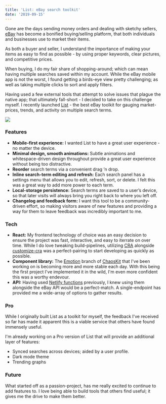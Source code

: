 ```yaml
---
title: 'List: eBay search toolkit'
date: '2019-09-15'
---
```


Gone are the days sending money orders and dealing with sketchy sellers, [eBay](https://ebay.com) has become a bonified buying/selling platform, that both individuals and businesses use to market their items.

As both a buyer and seller, I understand the importance of making your items as easy to find as possible - by using proper keywords, clear pictures, and competitive prices.

When buying, I do my fair share of shopping-around; which can mean having multiple searches saved within my account. While the eBay mobile app is not the worst, I found getting a birds-eye view pretty challenging; as well as taking multiple clicks to sort and apply filters.

Having used a few external tools that attempt to solve issues that plague the native app; that ultimately fall-short - I decided to take on this challenge myself. I recently launched [List](https://list.zslabs.com) - the best eBay toolkit for gauging market-prices, trends, and activity on multiple search terms.

[![](/uploads/list.png)](https://list.zslabs.com)

### Features

- **Mobile-first experience:** I wanted List to have a great user experience - no matter the device.
- **Minimal design, smooth animations:** Subtle animations and whitespace-driven design throughout provide a great user experience without being too distractive.
- **Reorder** search terms via a convenient drag ’n drop.
- **Inline search-term editing and refresh:** Each search panel has a settings menu that allows you to edit, refresh, sort, or delete. I felt this was a great way to add more power to each term.
- **Local-storage persistence:** Search terms are saved to a user’s device, so that later visits will always bring you right back to where you left off.
- **Changelog and feedback form:** I want this tool to be a community-driven effort, so making visitors aware of new features and providing a way for them to leave feedback was incredibly important to me.

### Tech

- **React:** My frontend technology of choice was an easy decision to ensure the project was fast, interactive, and easy to iterrate on over time. While I do love tweaking build-pipelines, utilizing [CRA](https://github.com/facebook/create-react-app) alongside [customize-cra](https://github.com/arackaf/customize-cra) was a perfect-pairing to start developing as quickly as possible.
- **Component library:** The [Emotion](https://emotion.sh) branch of [ChaosKit](https://github.com/gremlin/chaoskit) that I've been working on is becoming more and more stable each day. With this being the first project I've implemented it in the wild, I'm even more confident this was a worthy endevour.
- **API:** Having used [Netlify functions](https://www.netlify.com/docs/functions/) previously, I knew using them alongside the eBay API would be a perfect-match. A single-endpoint has provided me a wide-array of options to gather results.

### Pro

While I originally built List as a toolkit for myself, the feedback I've received so far has made it apparent this is a viable service that others have found immensely useful.

I'm already working on a Pro version of List that will provide an additional layer of features:

- Synced searches across devices; aided by a user profile.
- Dark mode theme
- Trending graphs

### Future

What started off as a passion-project, has me really excited to continue to add features to. I love being able to build tools that others find useful; it gives me the drive to make them better.
